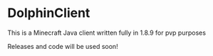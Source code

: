 # DolphinClient
This is a Minecraft Java client written fully in 1.8.9 for pvp purposes


Releases and code will be used soon!
